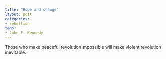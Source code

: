 ```yaml
---
title: "Hope and change"
layout: post
categories:
- rebellion
tags:
- John F. Kennedy
---
```


Those who make peaceful revolution impossible will make violent revolution inevitable.